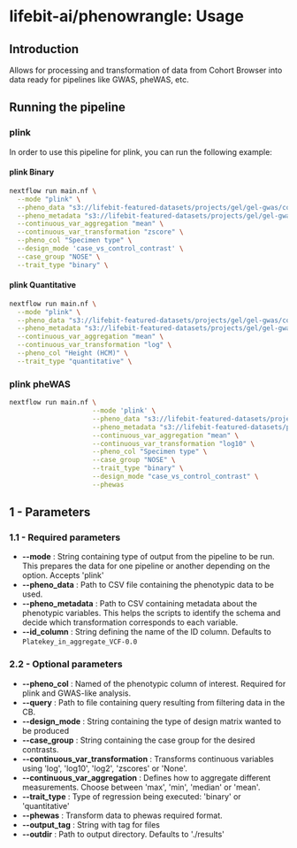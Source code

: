 # lifebit-ai/phenowrangle: Usage

## Introduction

Allows for processing and transformation of data from Cohort Browser into data ready for pipelines like GWAS, pheWAS, etc.

## Running the pipeline

### plink

In order to use this pipeline for plink, you can run the following example:

#### plink Binary

```bash
nextflow run main.nf \
  --mode "plink" \
  --pheno_data "s3://lifebit-featured-datasets/projects/gel/gel-gwas/cohort_data_phenos.csv" \
  --pheno_metadata "s3://lifebit-featured-datasets/projects/gel/gel-gwas/metadata.csv" \
  --continuous_var_aggregation "mean" \
  --continuous_var_transformation "zscore" \
  --pheno_col "Specimen type" \
  --design_mode 'case_vs_control_contrast' \
  --case_group "NOSE" \
  --trait_type "binary" \
```

#### plink Quantitative

```bash
nextflow run main.nf \
  --mode "plink" \
  --pheno_data "s3://lifebit-featured-datasets/projects/gel/gel-gwas/cohort_data_phenos.csv" \
  --pheno_metadata "s3://lifebit-featured-datasets/projects/gel/gel-gwas/metadata.csv" \
  --continuous_var_aggregation "mean" \
  --continuous_var_transformation "log" \
  --pheno_col "Height (HCM)" \
  --trait_type "quantitative" \
```

### plink pheWAS

```bash
nextflow run main.nf \
                     --mode 'plink' \
                     --pheno_data "s3://lifebit-featured-datasets/projects/gel/phewas/testdata/cohort_data_phenos_phewas.csv" \
                     --pheno_metadata "s3://lifebit-featured-datasets/projects/gel/gel-gwas/metadata.csv" \
                     --continuous_var_aggregation "mean" \
                     --continuous_var_transformation "log10" \
                     --pheno_col "Specimen type" \
                     --case_group "NOSE" \
                     --trait_type "binary" \
                     --design_mode "case_vs_control_contrast" \
                     --phewas
```

## 1 - Parameters

### 1.1 - Required parameters

- **--mode** : String containing type of output from the pipeline to be run. This prepares the data for one pipeline or another depending on the option. Accepts 'plink'
- **--pheno_data** : Path to CSV file containing the phenotypic data to be used.
- **--pheno_metadata** : Path to CSV containing metadata about the phenotypic variables. This helps the scripts to identify the schema and decide which transformation corresponds to each variable.
- **--id_column** : String defining the name of the ID column. Defaults to `Platekey_in_aggregate_VCF-0.0`

### 2.2 - Optional parameters

- **--pheno_col** : Named of the phenotypic column of interest. Required for plink and GWAS-like analysis.
- **--query** : Path to file containing query resulting from filtering data in the CB.
- **--design_mode** : String containing the type of design matrix wanted to be produced
- **--case_group** : String containing the case group for the desired contrasts.
- **--continuous_var_transformation** : Transforms continuous variables using 'log', 'log10', 'log2', 'zscores' or 'None'.
- **--continuous_var_aggregation** : Defines how to aggregate different measurements. Choose between 'max', 'min', 'median' or 'mean'.
- **--trait_type** : Type of regression being executed: 'binary' or 'quantitative'
- **--phewas** : Transform data to phewas required format.
- **--output_tag** : String with tag for files
- **--outdir** : Path to output directory. Defaults to './results'
